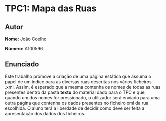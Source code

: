 # TPC1: Mapa das Ruas

## Autor

**Nome:** João Coelho

**Número:** A100596

## Enunciado

Este trabalho promove a criação de uma página estática que assuma o papel de um índice para as diversas ruas descritas nos vários ficheiros .xml.
Assim, é esperado que a mesma contenha os nomes de todas as ruas presentes dentro da pasta **texto** do material dado para o TPC e que, quando um dos nomes for pressionado, o utilizador será enviado para uma outra página que contenha os dados presentes no ficheiro xml da rua escolhida.
O aluno terá a liberdade de decidir como deve ser feita a apresentação dos dados dos ficheiros.